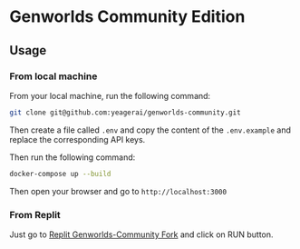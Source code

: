 # Genworlds Community Edition

## Usage

### From local machine
From your local machine, run the following command:
```bash
git clone git@github.com:yeagerai/genworlds-community.git
```
Then create a file called `.env` and copy the content of the `.env.example` and replace the corresponding API keys. 

Then run the following command:
```bash
docker-compose up --build
```

Then open your browser and go to `http://localhost:3000`

### From Replit
Just go to [Replit Genworlds-Community Fork](https://replit.com/@yeagerai/genworlds-community) and click on RUN button.